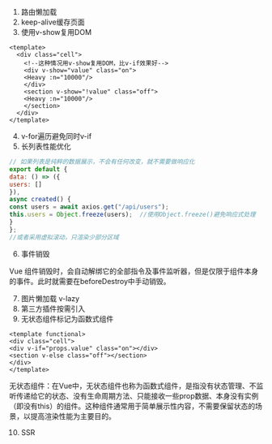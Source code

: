 1. 路由懒加载
2. keep-alive缓存页面
3. 使用v-show复用DOM

```vue
<template>
  <div class="cell">
    <!--这种情况⽤v-show复⽤DOM，⽐v-if效果好-->
    <div v-show="value" class="on">
    <Heavy :n="10000"/> 
    </div>
    <section v-show="!value" class="off">
    <Heavy :n="10000"/>
    </section>
  </div>
</template>
```

4. v-for遍历避免同时v-if
5. 长列表性能优化

```js
// 如果列表是纯粹的数据展示，不会有任何改变，就不需要做响应化
export default {
data: () => ({
users: []
}),
async created() {
const users = await axios.get("/api/users");
this.users = Object.freeze(users);  //使用Object.freeze()避免响应式处理
}
};
//或者采用虚拟滚动，只渲染少部分区域
```

6. 事件销毁

Vue 组件销毁时，会⾃动解绑它的全部指令及事件监听器，但是仅限于组件本身的事件。此时就需要在beforeDestroy中手动销毁。

7. 图片懒加载 v-lazy
8. 第三方插件按需引入
9. 无状态组件标记为函数式组件

```vue
<template functional>
<div class="cell">
<div v-if="props.value" class="on"></div>
<section v-else class="off"></section>
</div>
</template>
```

无状态组件：在Vue中，无状态组件也称为函数式组件，是指没有状态管理、不监听传递给它的状态、没有生命周期方法、只能接收一些prop数据、本身没有实例（即没有this）的组件。这种组件通常用于简单展示性内容，不需要保留状态的场景，以提高渲染性能为主要目的。

10. SSR
